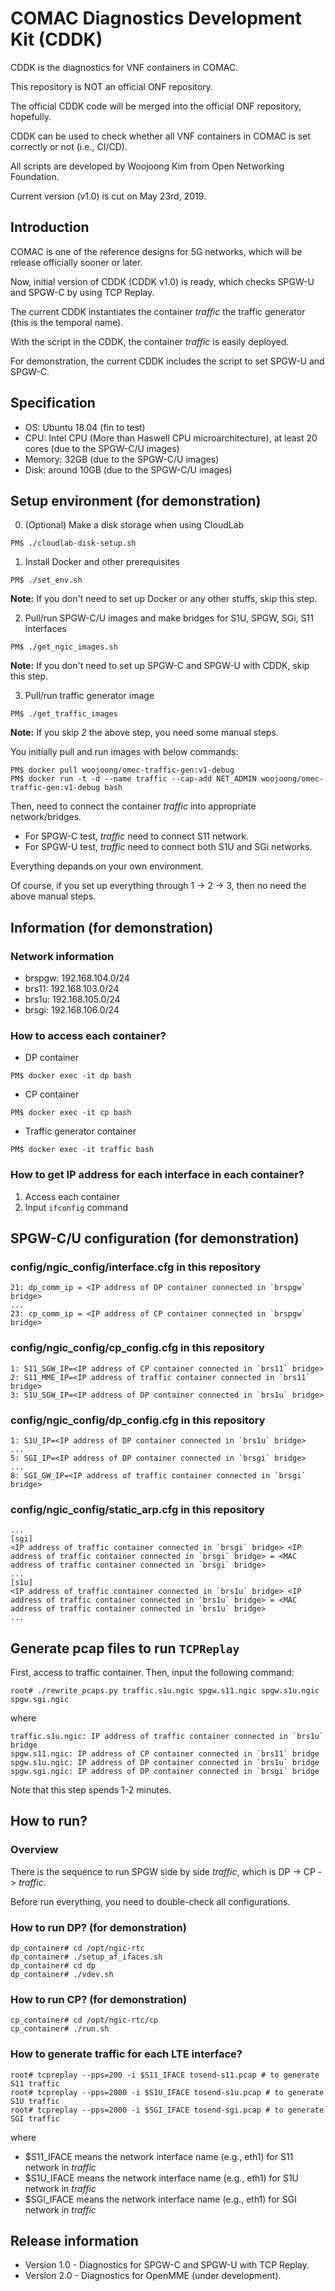 # COMAC Diagnostics Development Kit (CDDK)

CDDK is the diagnostics for VNF containers in COMAC.

This repository is NOT an official ONF repository.

The official CDDK code will be merged into the official ONF repository, hopefully.

CDDK can be used to check whether all VNF containers in COMAC is set correctly or not (i.e., CI/CD).

All scripts are developed by Woojoong Kim from Open Networking Foundation.

Current version (v1.0) is cut on May 23rd, 2019.

## Introduction
COMAC is one of the reference designs for 5G networks, which will be release officially sooner or later.

Now, initial version of CDDK (CDDK v1.0) is ready, which checks SPGW-U and SPGW-C by using TCP Replay.

The current CDDK instantiates the container *traffic* the traffic generator (this is the temporal name).

With the script in the CDDK, the container *traffic* is easily deployed.

For demonstration, the current CDDK includes the script to set SPGW-U and SPGW-C.

## Specification
* OS: Ubuntu 18.04 (fin to test)
* CPU: Intel CPU (More than Haswell CPU microarchitecture), at least 20 cores (due to the SPGW-C/U images)
* Memory: 32GB (due to the SPGW-C/U images)
* Disk: around 10GB (due to the SPGW-C/U images)

## Setup environment (for demonstration)
0. (Optional) Make a disk storage when using CloudLab
```
PM$ ./cloudlab-disk-setup.sh
```

1. Install Docker and other prerequisites
```
PM$ ./set_env.sh
```
**Note:** If you don't need to set up Docker or any other stuffs, skip this step.

2. Pull/run SPGW-C/U images and make bridges for S1U, SPGW, SGi, S11 interfaces
```
PM$ ./get_ngic_images.sh
```
**Note:** If you don't need to set up SPGW-C and SPGW-U with CDDK, skip this step.

3. Pull/run traffic generator image
```
PM$ ./get_traffic_images
```
**Note:** If you skip *2* the above step, you need some manual steps.

You initially pull and run images with below commands:
```
PM$ docker pull woojoong/omec-traffic-gen:v1-debug
PM$ docker run -t -d --name traffic --cap-add NET_ADMIN woojoong/omec-traffic-gen:v1-debug bash
```
Then, need to connect the container *traffic* into appropriate network/bridges.

* For SPGW-C test, *traffic* need to connect S11 network.
* For SPGW-U test, *traffic* need to connect both S1U and SGi networks.

Everything depands on your own environment. 

Of course, if you set up everything through 1 -> 2 -> 3, then no need the above manual steps.

## Information (for demonstration)
### Network information
* brspgw: 192.168.104.0/24
* brs11: 192.168.103.0/24
* brs1u: 192.168.105.0/24
* brsgi: 192.168.106.0/24

### How to access each container?
* DP container
```
PM$ docker exec -it dp bash
```

* CP container
```
PM$ docker exec -it cp bash
```

* Traffic generator container
```
PM$ docker exec -it traffic bash
```

### How to get IP address for each interface in each container?
1. Access each container
2. Input `ifconfig` command

## SPGW-C/U configuration (for demonstration)
### config/ngic\_config/interface.cfg in this repository
```
21: dp_comm_ip = <IP address of DP container connected in `brspgw` bridge>
...
23: cp_comm_ip = <IP address of CP container connected in `brspgw` bridge>
```

### config/ngic\_config/cp\_config.cfg in this repository
```
1: S11_SGW_IP=<IP address of CP container connected in `brs11` bridge>
2: S11_MME_IP=<IP address of traffic container connected in `brs11` bridge>
3: S1U_SGW_IP=<IP address of DP container connected in `brs1u` bridge>
```

### config/ngic\_config/dp\_config.cfg in this repository
```
1: S1U_IP=<IP address of DP container connected in `brs1u` bridge>
...
5: SGI_IP=<IP address of DP container connected in `brsgi` bridge>
...
8: SGI_GW_IP=<IP address of traffic container connected in `brsgi` bridge>
```

### config/ngic\_config/static\_arp.cfg in this repository
```
...
[sgi]
<IP address of traffic container connected in `brsgi` bridge> <IP address of traffic container connected in `brsgi` bridge> = <MAC address of traffic container connected in `brsgi` bridge>
...
[s1u]
<IP address of traffic container connected in `brs1u` bridge> <IP address of traffic container connected in `brs1u` bridge> = <MAC address of traffic container connected in `brs1u` bridge>
...
```

## Generate pcap files to run `TCPReplay`

First, access to traffic container.
Then, input the following command:
```
root# ./rewrite_pcaps.py traffic.s1u.ngic spgw.s11.ngic spgw.s1u.ngic spgw.sgi.ngic
```
where
```
traffic.s1u.ngic: IP address of traffic container connected in `brs1u` bridge
spgw.s11.ngic: IP address of CP container connected in `brs11` bridge
spgw.s1u.ngic: IP address of DP container connected in `brs1u` bridge
spgw.sgi.ngic: IP address of DP container connected in `brsgi` bridge
```
Note that this step spends 1-2 minutes.

## How to run?
### Overview
There is the sequence to run SPGW side by side *traffic*, which is DP -> CP -> *traffic*.

Before run everything, you need to double-check all configurations.

### How to run DP? (for demonstration)
```
dp_container# cd /opt/ngic-rtc
dp_container# ./setup_af_ifaces.sh
dp_container# cd dp
dp_container# ./vdev.sh
```

### How to run CP? (for demonstration)
```
cp_container# cd /opt/ngic-rtc/cp
cp_container# ./run.sh
```


### How to generate traffic for each LTE interface?
```
root# tcpreplay --pps=200 -i $S11_IFACE tosend-s11.pcap # to generate S11 traffic
root# tcpreplay --pps=2000 -i $S1U_IFACE tosend-s1u.pcap # to generate S1U traffic
root# tcpreplay --pps=2000 -i $SGI_IFACE tosend-sgi.pcap # to generate SGI traffic
```
where
* $S11\_IFACE means the network interface name (e.g., eth1) for S11 network in *traffic*
* $S1U\_IFACE means the network interface name (e.g., eth1) for S1U network in *traffic*
* $SGI\_IFACE means the network interface name (e.g., eth1) for SGI network in *traffic*


## Release information
* Version 1.0 - Diagnostics for SPGW-C and SPGW-U with TCP Replay.
* Version 2.0 - Diagnostics for OpenMME (under development).
